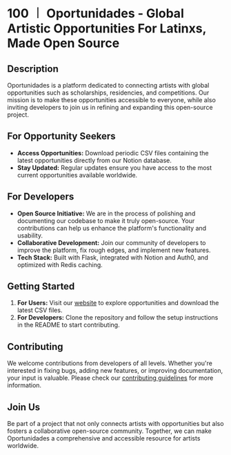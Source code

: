 # 100 ︱ Oportunidades - Global Artistic Opportunities For Latinxs, Made Open Source

## Description

Oportunidades is a platform dedicated to connecting artists with global opportunities such as scholarships, residencies, and competitions. Our mission is to make these opportunities accessible to everyone, while also inviting developers to join us in refining and expanding this open-source project.

## For Opportunity Seekers

- **Access Opportunities:** Download periodic CSV files containing the latest opportunities directly from our Notion database.
- **Stay Updated:** Regular updates ensure you have access to the most current opportunities available worldwide.

## For Developers

- **Open Source Initiative:** We are in the process of polishing and documenting our codebase to make it truly open-source. Your contributions can help us enhance the platform's functionality and usability.
- **Collaborative Development:** Join our community of developers to improve the platform, fix rough edges, and implement new features.
- **Tech Stack:** Built with Flask, integrated with Notion and Auth0, and optimized with Redis caching.

## Getting Started

1. **For Users:** Visit our [website](http://oportunidades-vercel.vercel.app) to explore opportunities and download the latest CSV files.
2. **For Developers:** Clone the repository and follow the setup instructions in the README to start contributing.

## Contributing

We welcome contributions from developers of all levels. Whether you're interested in fixing bugs, adding new features, or improving documentation, your input is valuable. Please check our [contributing guidelines](CONTRIBUTING.md) for more information.

## Join Us

Be part of a project that not only connects artists with opportunities but also fosters a collaborative open-source community. Together, we can make Oportunidades a comprehensive and accessible resource for artists worldwide.
